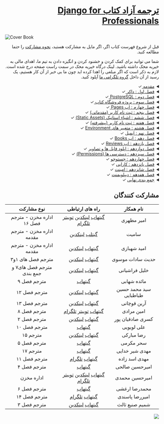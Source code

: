 <h1 dir="rtl">
  
<a href="https://django-for-professionals-ir.vercel.app/"> ترجمه آزاد کتاب Django for Professionals </a>

</h1>

![Cover Book](cover.jpg)


<div dir="rtl">


قبل از شروع فهرست کتاب اگر، اگر مایل به مشارکت هستید، [نحوه مشارکت](https://github.com/mthri/dfp-persian/blob/main/CONTRIBUTING.md) را حتما مطالعه کنید.
  
شما می توانید برای کمک کردن و خشنود کردن و انگیزه دادن به تیم ما، اهدای مالی به خیریه محک داشته باشید.
لینک درگاه خیریه محک در سمت راست صفحه درج شده است. لازم به ذکر است که اگر مبلغی را اهدا کرده اید چون ما بی خبر از آن کار هستیم، یک رسید از آن داخل [گروه تلگرامی ما](https://t.me/ftg_iran) آپلود کنید.
  
<details>
  <summary><a href="https://github.com/mthri/dfp-persian/tree/main/00- Introduction">مقدمه </a> ✓</summary>
  <br/>
    
  - <a href="https://github.com/mthri/dfp-persian/tree/main/00-%20Introduction#%D9%BE%DB%8C%D8%B4%D9%86%DB%8C%D8%A7%D8%B2-%D9%87%D8%A7">پیشنیاز ها </a> ✓
  - <a href="https://github.com/mthri/dfp-persian/tree/main/00-%20Introduction#%D8%B3%D8%A7%D8%AE%D8%AA%D8%A7%D8%B1-%DA%A9%D8%AA%D8%A7%D8%A8">ساختار کتاب </a> ✓
  - <a href="https://github.com/mthri/dfp-persian/tree/main/00-%20Introduction#%D8%A2%D8%B1%D8%A7%DB%8C%D8%B4-%DA%A9%D8%AA%D8%A7%D8%A8">آرایش کتاب </a> ✓
  - <a href="https://github.com/mthri/dfp-persian/tree/main/00-%20Introduction#%D9%88%DB%8C%D8%B1%D8%A7%DB%8C%D8%B4%DA%AF%D8%B1-%D9%85%D8%AA%D9%86">ادیتور متن </a> ✓
  - <a href="https://github.com/mthri/dfp-persian/tree/main/00-%20Introduction#%D8%AC%D9%85%D8%B9-%D8%A8%D9%86%D8%AF%DB%8C">نتیجه گیری </a> ✓
    
</details>
  
  
<details>
  <summary><a href="https://github.com/mthri/dfp-persian/tree/main/01-%20Docker#%D8%AF%D8%A7%DA%A9%D8%B1">فصل اول : داکر </a> ✓</summary>
  <br/>

  - <a href="https://github.com/mthri/dfp-persian/tree/main/01-%20Docker#%D8%AF%D8%A7%DA%A9%D8%B1-%DA%86%DB%8C%D8%B3%D8%AA">داکر چیست </a> ✓
  - <a href="https://github.com/mthri/dfp-persian/tree/main/01-%20Docker#%DA%A9%D8%A7%D9%86%D8%AA%DB%8C%D9%86%D8%B1-%D9%87%D8%A7-containers-%D8%AF%D8%B1-%D9%85%D9%82%D8%A7%DB%8C%D8%B3%D9%87-%D8%A8%D8%A7-%D9%85%D8%AD%DB%8C%D8%B7-%D9%87%D8%A7%DB%8C-%D9%85%D8%AC%D8%A7%D8%B2%DB%8C">تفاوت کانتینر ها و Virtual Environments </a> ✓
  - <a href="https://github.com/mthri/dfp-persian/tree/main/01-%20Docker#%D9%86%D8%B5%D8%A8-%D8%AF%D8%A7%DA%A9%D8%B1">نصب داکر </a> ✓
  - <a href="https://github.com/mthri/dfp-persian/tree/main/01-%20Docker#hello-world">Hello World با داکر </a> ✓
  - <a href="https://github.com/mthri/dfp-persian/tree/main/01-%20Docker#%D8%AC%D9%86%DA%AF%D9%88-hello-world">Hello World با جنگو </a> ✓
  - <a href="https://github.com/mthri/dfp-persian/tree/main/01-%20Docker#%D8%A7%D9%BE-pages">اپ pages </a> ✓
  - <a href="https://github.com/mthri/dfp-persian/tree/main/01-%20Docker#%D8%A7%DB%8C%D9%85%DB%8C%D8%AC-%D9%87%D8%A7-%DA%A9%D8%A7%D9%86%D8%AA%DB%8C%D9%86%D8%B1-%D9%87%D8%A7-%D9%88-%D9%85%DB%8C%D8%B2%D8%A8%D8%A7%D9%86%DB%8C-%D8%AF%D8%A7%DA%A9%D8%B1">تصاویر و کانتینر ها و میزبانی داکر </a> ✓
  - <a href="https://github.com/mthri/dfp-persian/tree/main/01-%20Docker#%DA%AF%DB%8C%D8%AA">گیت </a> ✓
  - <a href="https://github.com/mthri/dfp-persian/tree/main/01-%20Docker#%D9%86%D8%AA%DB%8C%D8%AC%D9%87-%DA%AF%DB%8C%D8%B1%DB%8C">جمع بندی </a> ✓

</details>

<details>
  <summary><a href="https://github.com/mthri/dfp-persian/tree/main/02-%20PostgreSQL#%D9%81%D8%B5%D9%84-%D8%AF%D9%88%D9%85--postgresql">فصل دوم : PostgreSQL </a> ✓</summary>
  <br/>
  
  - <a href="https://github.com/mthri/dfp-persian/tree/main/02-%20PostgreSQL#%D8%B4%D8%B1%D9%88%D8%B9-%D8%A8%D9%87-%DA%A9%D8%A7%D8%B1">شروع به کار </a> ✓
  - <a href="https://github.com/mthri/dfp-persian/tree/main/02-%20PostgreSQL#docker">داکر ✓ </a>
  - <a href="https://github.com/mthri/dfp-persian/tree/main/02-%20PostgreSQL#%D8%AD%D8%A7%D9%84%D8%AA-%D8%AA%D9%81%DA%A9%DB%8C%DA%A9-%D8%B4%D8%AF%D9%87-detached-mode">حالت تفکیک شده (Detached Mode) </a> ✓
  - <a href="https://github.com/mthri/dfp-persian/tree/main/02-%20PostgreSQL#postgresql">PostgreSQL </a> ✓
  - <a href="https://github.com/mthri/dfp-persian/tree/main/02-%20PostgreSQL#settings">تنظیمات </a> ✓
  - <a href="https://github.com/mthri/dfp-persian/tree/main/02-%20PostgreSQL#psycopg">Psycopg </a> ✓
  - <a href="https://github.com/mthri/dfp-persian/tree/main/02-%20PostgreSQL#%D8%AF%DB%8C%D8%AA%D8%A7%D8%A8%DB%8C%D8%B3-%D8%AC%D8%AF%DB%8C%D8%AF">دیتابیس جدید </a> ✓
  - <a href="https://github.com/mthri/dfp-persian/tree/main/02-%20PostgreSQL#%DA%AF%DB%8C%D8%AA">گیت </a> ✓
  - <a href="https://github.com/mthri/dfp-persian/tree/main/02-%20PostgreSQL#%D9%86%D8%AA%DB%8C%D8%AC%D9%87">جمع بندی </a> ✓
    
</details>

<details>
  <summary><a href="https://github.com/mthri/dfp-persian/tree/main/03-%20Bookstore%20Project%20#%D9%BE%D8%B1%D9%88%DA%98%D9%87-%DA%A9%D8%AA%D8%A7%D8%A8-%D9%81%D8%B1%D9%88%D8%B4%DB%8C">فصل سوم : پروژه فروشگاه کتاب </a> ✓</summary>
  <br/>
    
  - <a href="https://github.com/mthri/dfp-persian/tree/main/03-%20Bookstore%20Project%20#%D8%AF%D8%A7%DA%A9%D8%B1">داکر </a> ✓
  - <a href="https://github.com/mthri/dfp-persian/tree/main/03-%20Bookstore%20Project%20#postgresql">PostgreSQL </a> ✓
  - <a href="https://github.com/mthri/dfp-persian/tree/main/03-%20Bookstore%20Project%20#%D9%85%D8%AF%D9%84-%DB%8C%D9%88%D8%B2%D8%B1-%D8%B3%D9%81%D8%A7%D8%B1%D8%B4%DB%8C">مدل کاربر شخصی سازی شده (Custom User Model) </a> ✓
  - <a href="https://github.com/mthri/dfp-persian/tree/main/03-%20Bookstore%20Project%20#%D9%81%D8%B1%D9%85-%D8%B3%D9%81%D8%A7%D8%B1%D8%B4%DB%8C-%DB%8C%D9%88%D8%B2%D8%B1">فرم های کاربر شخصی سازی شده (Custom User Forms) </a> ✓
  - <a href="https://github.com/mthri/dfp-persian/tree/main/03-%20Bookstore%20Project%20#%D8%B3%D8%B1%D9%BE%D8%B1%D8%B3%D8%AA-%DA%A9%D8%A7%D8%B1%D8%A8%D8%B1-%D8%B3%D9%81%D8%A7%D8%B1%D8%B4%DB%8C">پنل ادمین کاربر شخصی سازی شده (Custom User Admin) </a> ✓
  - <a href="https://github.com/mthri/dfp-persian/tree/main/03-%20Bookstore%20Project%20#%D8%A7%D8%A8%D8%B1-%DA%A9%D8%A7%D8%B1%D8%A8%D8%B1">سوپریوزر (Superuser) </a> ✓
  - <a href="https://github.com/mthri/dfp-persian/tree/main/03-%20Bookstore%20Project%20#%D8%AA%D8%B3%D8%AA">تست </a> ✓
  - <a href="https://github.com/mthri/dfp-persian/tree/main/03-%20Bookstore%20Project%20#%D8%AA%D8%B3%D8%AA-%D9%87%D8%A7%DB%8C-%D9%88%D8%A7%D8%AD%D8%AF">یونیت تست ها </a> ✓
  - <a href="https://github.com/mthri/dfp-persian/tree/main/03-%20Bookstore%20Project%20#%DA%AF%DB%8C%D8%AA">گیت </a> ✓
  - <a href="https://github.com/mthri/dfp-persian/tree/main/03-%20Bookstore%20Project%20#%D9%86%D8%AA%DB%8C%D8%AC%D9%87-%DA%AF%DB%8C%D8%B1%DB%8C">جمع بندی </a> ✓
    
</details>

<details>
  <summary><a href="https://github.com/mthri/dfp-persian/tree/main/04-%20Pages%20App#%D9%81%D8%B5%D9%84--%DA%86%D9%87%D8%A7%D8%B1%D9%85--pages-app">فصل چهارم : اپ Pages </a> ✓</summary>
  <br/>
    
  - <a href="https://github.com/mthri/dfp-persian/tree/main/04-%20Pages%20App#templates">تمپلیت ها </a> ✓
  - <a href="https://github.com/mthri/dfp-persian/tree/main/04-%20Pages%20App#urls-and-views">ٰViewها و URL ها </a> ✓
  - <a href="https://github.com/mthri/dfp-persian/tree/main/04-%20Pages%20App#tests">تست ها </a> ✓
  - <a href="https://github.com/mthri/dfp-persian/tree/main/04-%20Pages%20App#testing-templates">تست کردن تمپلیت ها </a> ✓
  - <a href="https://github.com/mthri/dfp-persian/tree/main/04-%20Pages%20App#testing-html">تست کردن HTML </a> ✓
  - <a href="https://github.com/mthri/dfp-persian/tree/main/04-%20Pages%20App#setup-method">متد setUP </a> ✓
  - <a href="https://github.com/mthri/dfp-persian/tree/main/04-%20Pages%20App#resolve">Resolve </a> ✓
  - <a href="https://github.com/mthri/dfp-persian/tree/main/04-%20Pages%20App#git">گیت </a> ✓
  - <a href="https://github.com/mthri/dfp-persian/tree/main/04-%20Pages%20App#%D8%AE%D9%84%D8%A7%D8%B5%D9%87">جمع بندی </a> ✓
    
</details>
  
<details>
  <summary><a href="https://github.com/mthri/dfp-persian/tree/main/05-%20User%20Registration#%D9%81%D8%B5%D9%84--%D9%BE%D9%86%D8%AC%D9%85--user-registeration">فصل پنجم : ثبت نام کاربر (مقدماتی)</a> ✓</summary>
  <br/>
    
  - <a href="https://github.com/mthri/dfp-persian/tree/main/05-%20User%20Registration#auth-%D8%A7%D9%BE">اپ Auth</a> ✓
  - <a href="https://github.com/mthri/dfp-persian/tree/main/05-%20User%20Registration#auth-%D9%87%D8%A7%DB%8C-%D8%A7%D9%BEurl-%D9%87%D8%A7-%D9%88-view">View ها و URL های اپ Auth</a> ✓
  - <a href="https://github.com/mthri/dfp-persian/tree/main/05-%20User%20Registration#%D8%B5%D9%81%D8%AD%D9%87-%D8%A7%D8%B5%D9%84%DB%8C-homepage">صفحه اصلی (Homepage)</a> ✓
  - <a href="https://github.com/mthri/dfp-persian/tree/main/05-%20User%20Registration#%D8%B3%D9%88%D8%B1%D8%B3-%DA%A9%D8%AF-%D8%AC%D9%86%DA%AF%D9%88">سورس کد جنگو</a> ✓
  - <a href="https://github.com/mthri/dfp-persian/tree/main/05-%20User%20Registration#%D9%84%D8%A7%DA%AF%DB%8C%D9%86-%DA%A9%D8%A7%D8%B1%D8%A8%D8%B1">لاگین کاربر</a> ✓
  - <a href="https://github.com/mthri/dfp-persian/tree/main/05-%20User%20Registration#%D8%B1%DB%8C%D8%AF%D8%A7%DB%8C%D8%B1%DA%A9%D8%AA-%D9%87%D8%A7redirects">ریدارکت ها (Redirects)</a> ✓
  - <a href="https://github.com/mthri/dfp-persian/tree/main/05-%20User%20Registration#%D9%84%D8%A7%DA%AF-%D8%A7%D9%88%D8%AA-%DA%A9%D8%A7%D8%B1%D8%A8%D8%B1-log-out">لاگ اوت کاربر (Log Out)</a> ✓
  - <a href="https://github.com/mthri/dfp-persian/tree/main/05-%20User%20Registration#%D8%AB%D8%A8%D8%AA-%D9%86%D8%A7%D9%85-%DA%A9%D8%A7%D8%B1%D8%A8%D8%B1">ثبت نام کاربر</a> ✓
  - <a href="https://github.com/mthri/dfp-persian/tree/main/05-%20User%20Registration#%D8%AA%D8%B3%D8%AA-%D9%87%D8%A7">تست ها</a> ✓
  - <a href="https://github.com/mthri/dfp-persian/tree/main/05-%20User%20Registration#setuptestdata">setUpTestData()</a> ✓
  - <a href="https://github.com/mthri/dfp-persian/tree/main/05-%20User%20Registration#%DA%AF%DB%8C%D8%AA">گیت</a> ✓
  - <a href="https://github.com/mthri/dfp-persian/tree/main/05-%20User%20Registration#%D8%AC%D9%85%D8%B9-%D8%A8%D9%86%D8%AF%DB%8C">جمع بندی</a> ✓
    
</details>
  
<details>
  <summary><a href="https://github.com/mthri/dfp-persian/tree/main/06-%20Static%20Assets#%D9%81%D8%B5%D9%84-%D8%B4%D8%B4%D9%85-static-assets">فصل ششم : اشیاء استاتیک (Static Assets)</a> ✓</summary>
  <br/>
  
  - <a href="https://github.com/mthri/dfp-persian/tree/main/06-%20Static%20Assets#%D8%A8%D8%B1%D9%86%D8%A7%D9%85%D9%87-staticfiles">اپ staticfiles</a> ✓
  - <a href="https://github.com/mthri/dfp-persian/tree/main/06-%20Static%20Assets#static_url">STATIC_URL</a> ✓
  - <a href="https://github.com/mthri/dfp-persian/tree/main/06-%20Static%20Assets#staticfiles_dirs">STATICFILES_DIR</a> ✓
  - <a href="https://github.com/mthri/dfp-persian/tree/main/06-%20Static%20Assets#static_root">STATIC_ROOT</a> ✓
  - <a href="https://github.com/mthri/dfp-persian/tree/main/06-%20Static%20Assets#staticfiles_finders">STATIC_FINDERS</a> ✓
  - <a href="https://github.com/mthri/dfp-persian/tree/main/06-%20Static%20Assets#%D8%AF%D8%A7%DB%8C%D8%B1%DA%A9%D8%AA%D9%88%D8%B1%DB%8C%D9%87%D8%A7%DB%8C-%D8%A7%D8%B3%D8%AA%D8%A7%D8%AA%DB%8C%DA%A9">پوشه استاتیک (Static directory)</a> ✓
  - <a href="https://github.com/mthri/dfp-persian/tree/main/06-%20Static%20Assets#%D8%AA%D8%B5%D8%A7%D9%88%DB%8C%D8%B1">تصاویر</a> ✓
  - <a href="https://github.com/mthri/dfp-persian/tree/main/06-%20Static%20Assets#%D8%AC%D8%A7%D9%88%D8%A7-%D8%A7%D8%B3%DA%A9%D8%B1%DB%8C%D9%BE%D8%AA">جاوا اسکریپت</a> ✓
  - <a href="https://github.com/mthri/dfp-persian/tree/main/06-%20Static%20Assets#collectstatic">collectstatic</a> ✓
  - <a href="https://github.com/mthri/dfp-persian/tree/main/06-%20Static%20Assets#bootstrap">بوت استرپ (Bootstrap)</a> ✓
  - <a href="https://github.com/mthri/dfp-persian/tree/main/06-%20Static%20Assets#%D8%B5%D9%81%D8%AD%D9%87%DB%8C-about">صفحه درباره ما (About Page)</a> ✓
  - <a href="https://github.com/mthri/dfp-persian/tree/main/06-%20Static%20Assets#%D9%81%D8%B1%D9%85%D9%87%D8%A7%DB%8C-%DA%A9%D8%B1%DB%8C%D8%B3%D9%BE%DB%8C-%D8%AC%D9%86%DA%AF%D9%88">کار باDjango Crispy Forms</a> ✓
  - <a href="https://github.com/mthri/dfp-persian/tree/main/06-%20Static%20Assets#%D8%AA%D8%B3%D8%AA-%D9%87%D8%A7">تست ها</a> ✓
  - <a href="https://github.com/mthri/dfp-persian/tree/main/06-%20Static%20Assets#%DA%AF%DB%8C%D8%AA">گیت</a> ✓
  - <a href="https://github.com/mthri/dfp-persian/tree/main/06-%20Static%20Assets#%D9%86%D8%AA%DB%8C%D8%AC%D9%87%DA%AF%DB%8C%D8%B1%DB%8C">حمع بندی</a> ✓
  
</details>
  
<details>
  <summary><a href="https://github.com/mthri/dfp-persian/blob/main/07-%20Advanced%20User%20Registration/README.md#django-allauth">فصل هفتم : ثبت نام کاربر (پیشرفته)</a> ✓</summary>
  <br/>
  
  - <a href="https://github.com/mthri/dfp-persian/blob/main/07-%20Advanced%20User%20Registration/README.md#django-allauth">django-allauth</a> ✓
  - <a href="https://github.com/mthri/dfp-persian/blob/main/07-%20Advanced%20User%20Registration/README.md#authentication_backends">AUTHENTICATION_BACKENDS</a> ✓
  - <a href="https://github.com/mthri/dfp-persian/blob/main/07-%20Advanced%20User%20Registration/README.md#email_backend">EMAIL_BACKEND</a> ✓
  - <a href="https://github.com/mthri/dfp-persian/blob/main/07-%20Advanced%20User%20Registration/README.md#account_logout_redirect">ACCOUNT_LOGOUT_REDIRECT</a> ✓
  - <a href="https://github.com/mthri/dfp-persian/blob/main/07-%20Advanced%20User%20Registration/README.md#urls">URL ها</a> ✓
  - <a href="https://github.com/mthri/dfp-persian/blob/main/07-%20Advanced%20User%20Registration/README.md#templates">تمپلیت ها</a> ✓
  - <a href="https://github.com/mthri/dfp-persian/blob/main/07-%20Advanced%20User%20Registration/README.md#login"> ورود کاربر (Log in)</a> ✓
  - <a href="https://github.com/mthri/dfp-persian/blob/main/07-%20Advanced%20User%20Registration/README.md#log-out">خروج کاربر (Log Out)</a> ✓
  - <a href="https://github.com/mthri/dfp-persian/blob/main/07-%20Advanced%20User%20Registration/README.md#sign-up">ثبت نام کاربر (Sign Up)</a> ✓
  - <a href="https://github.com/mthri/dfp-persian/blob/main/07-%20Advanced%20User%20Registration/README.md#admin">تنظیمات پنل ادمین</a> ✓
  - <a href="https://github.com/mthri/dfp-persian/blob/main/07-%20Advanced%20User%20Registration/README.md#email-only-login">ورود کاربر فقط با ایمیل (Email Only Login)</a> ✓
  - <a href="https://github.com/mthri/dfp-persian/blob/main/07-%20Advanced%20User%20Registration/README.md#tests">تست ها</a> ✓
  - <a href="https://github.com/mthri/dfp-persian/blob/main/07-%20Advanced%20User%20Registration/README.md#social">احراز هویت با شبکه های اجتماعی</a> ✓
  - <a href="https://github.com/mthri/dfp-persian/blob/main/07-%20Advanced%20User%20Registration/README.md#git">گیت</a> ✓
  - <a href="https://github.com/mthri/dfp-persian/blob/main/07-%20Advanced%20User%20Registration/README.md#%D8%AC%D9%85%D8%B9-%D8%A8%D9%86%D8%AF%DB%8C">جمع بندی</a> ✓
  
</details>
  
<details>
  <summary><a href="https://github.com/mthri/dfp-persian/tree/main/08-%20Environment%20Variables#%D9%81%D8%B5%D9%84-%DB%B8-%D9%85%D8%AA%D8%BA%DB%8C%D8%B1-%D9%87%D8%A7%DB%8C-%D9%85%D8%AD%DB%8C%D8%B7%DB%8Cenvironment-variables">فصل هشتم : متغییر های Environment</a> ✓</summary>
  <br/>
  
  - <a href="https://github.com/mthri/dfp-persian/blob/main/08-%20Environment%20Variables/README.md#environsdjango">environs[django]</a> ✓
  - <a href="https://github.com/mthri/dfp-persian/tree/main/08-%20Environment%20Variables#secret_key">SECRET_KEY</a> ✓
  - <a href="https://github.com/mthri/dfp-persian/tree/main/08-%20Environment%20Variables#debug-%D9%88-allowed_hosts">DEBUG و ALLOWED_HOSTS</a> ✓
  - <a href="https://github.com/mthri/dfp-persian/tree/main/08-%20Environment%20Variables#%D8%AF%DB%8C%D8%AA%D8%A7%D8%A8%DB%8C%D8%B3%D9%87%D8%A7">DATABASES</a> ✓
  - <a href="https://github.com/mthri/dfp-persian/tree/main/08-%20Environment%20Variables#%DA%AF%DB%8C%D8%AA">گیت</a> ✓
  - <a href="https://github.com/mthri/dfp-persian/tree/main/08-%20Environment%20Variables#%D9%86%D8%AA%DB%8C%D8%AC%D9%87%DA%AF%DB%8C%D8%B1%DB%8C">جمع بندی</a> ✓
  
</details>
  
<details>
  <summary><a href="https://github.com/mthri/dfp-persian/tree/main/09-%20Email#%D9%81%D8%B5%D9%84-%DB%B9-%D8%A7%DB%8C%D9%85%DB%8C%D9%84">فصل نهم : ایمیل</a> ✓</summary>
  <br/>
  
  - <a href="https://github.com/mthri/dfp-persian/tree/main/09-%20Email#%D9%BE%DB%8C%DA%A9%D8%B1%D8%A8%D9%86%D8%AF%DB%8C-%D8%B3%D9%81%D8%A7%D8%B1%D8%B4%DB%8C-%D8%A7%DB%8C%D9%85%DB%8C%D9%84-%D9%87%D8%A7">تایید ایمیل شخصی سازی شده</a> ✓
  - <a href="https://github.com/mthri/dfp-persian/tree/main/09-%20Email#%D8%B5%D9%81%D8%AD%D9%87-%D8%AA%D8%A7%DB%8C%DB%8C%D8%AF-%D8%A7%DB%8C%D9%85%DB%8C%D9%84">صفحه تایید ایمیل</a> ✓
  - <a href="https://github.com/mthri/dfp-persian/tree/main/09-%20Email#%D8%A8%D8%A7%D8%B2%D9%86%D8%B4%D8%A7%D9%86%DB%8C-%D8%B1%D9%85%D8%B2-%D8%B9%D8%A8%D9%88%D8%B1-%D9%88-%D8%AA%D8%BA%DB%8C%DB%8C%D8%B1-%D8%B1%D9%85%D8%B2-%D8%B9%D8%A8%D9%88%D8%B1">تغییر و بازنشانی رمز</a> ✓
  - <a href="https://github.com/mthri/dfp-persian/tree/main/09-%20Email#%D8%B3%D8%B1%D9%88%DB%8C%D8%B3-%D8%A7%DB%8C%D9%85%DB%8C%D9%84">سرویس ایمیل در جنگو</a> ✓
  - <a href="https://github.com/mthri/dfp-persian/tree/main/09-%20Email#%DA%AF%DB%8C%D8%AA">گیت</a> ✓
  - <a href="link">جمع بندی</a> ✓
  
</details>
  
<details>
  <summary><a href="https://github.com/mthri/dfp-persian/tree/main/10-%20Books%20App#books-app">فصل دهم : اپ Books</a> ✓</summary>
  <br/>
  
  - <a href="https://github.com/mthri/dfp-persian/tree/main/10-%20Books%20App#models">Model ها</a> ✓
  - <a href="https://github.com/mthri/dfp-persian/tree/main/10-%20Books%20App#admin">پنل ادمین</a> ✓
  - <a href="https://github.com/mthri/dfp-persian/tree/main/10-%20Books%20App#urls">URL ها</a> ✓
  - <a href="https://github.com/mthri/dfp-persian/tree/main/10-%20Books%20App#views">View ها</a> ✓
  - <a href="https://github.com/mthri/dfp-persian/tree/main/10-%20Books%20App#templates">تمپلیت ها</a> ✓
  - <a href="https://github.com/mthri/dfp-persian/tree/main/10-%20Books%20App#object-list">object_list</a> ✓
  - <a href="https://github.com/mthri/dfp-persian/tree/main/10-%20Books%20App#%D8%B5%D9%81%D8%AD%D9%87-%D8%A7%D8%AE%D8%AA%D8%B5%D8%A7%D8%B5%DB%8C-%D8%A8%D8%B1%D8%A7%DB%8C-%D9%87%D8%B1-%DA%A9%D8%AA%D8%A7%D8%A8">صفحه جداگانه برای هر کتاب</a> ✓
  - <a href="https://github.com/mthri/dfp-persian/tree/main/10-%20Books%20App#context_object_name">context_object_name</a> ✓
  - <a href="https://github.com/mthri/dfp-persian/tree/main/10-%20Books%20App#get_absolute_url">get_absolute_url</a> ✓
  - <a href="https://github.com/mthri/dfp-persian/tree/main/10-%20Books%20App#primary-key-%D8%AF%D8%B1-%D9%85%D9%82%D8%A7%D8%A8%D9%84-id">تفاوت Primary Keys با ID ها</a> ✓
  - <a href="https://github.com/mthri/dfp-persian/tree/main/10-%20Books%20App#slug-%D8%AF%D8%B1-%D9%85%D9%82%D8%A7%D8%A8%D9%84-uuid">تفاوت Slug ها با UUID ها</a> ✓
  - <a href="https://github.com/mthri/dfp-persian/tree/main/10-%20Books%20App#navbar">نوار پیمایش (Navbar)</a> ✓
  - <a href="https://github.com/mthri/dfp-persian/tree/main/10-%20Books%20App#tests">تست ها</a> ✓
  - <a href="https://github.com/mthri/dfp-persian/tree/main/10-%20Books%20App#git">گیت</a> ✓
  - <a href="https://github.com/mthri/dfp-persian/tree/main/10-%20Books%20App#%D9%86%D8%AA%DB%8C%D8%AC%D9%87-%DA%AF%DB%8C%D8%B1%DB%8C">جمع بندی</a> ✓
    
</details>
  
<details>
  <summary><a href="https://github.com/mthri/dfp-persian/tree/main/11-%20Reviews%20App%20#%D9%81%D8%B5%D9%84-11--%D8%A7%D9%BE-reviews">فصل یازدهم : اپ Reviews</a> ✓</summary>
  <br/>
  
  - <a href="https://github.com/mthri/dfp-persian/tree/main/11-%20Reviews%20App%20#foreign-keys-%DA%A9%D9%84%DB%8C%D8%AF-%D8%AE%D8%A7%D8%B1%D8%AC%DB%8C">Foreign Key ها</a> ✓
  - <a href="https://github.com/mthri/dfp-persian/tree/main/11-%20Reviews%20App%20#%D9%85%D8%AF%D9%84-%D9%87%D8%A7%DB%8C-reviews">مدل Review ها</a> ✓
  - <a href="https://github.com/mthri/dfp-persian/tree/main/11-%20Reviews%20App%20#%D8%A7%D8%AF%D9%85%DB%8C%D9%86">تنظیم ادمین پنل</a> ✓
  - <a href="https://github.com/mthri/dfp-persian/tree/main/11-%20Reviews%20App%20#%D8%AA%D9%85%D9%BE%D9%84%DB%8C%D8%AA-%D9%87%D8%A7-templates">تمپلیت ها</a> ✓
  - <a href="https://github.com/mthri/dfp-persian/tree/main/11-%20Reviews%20App%20#%D8%AA%D8%B3%D8%AA-%D9%87%D8%A7-tests">تست ها</a> ✓
  - <a href="https://github.com/mthri/dfp-persian/tree/main/11-%20Reviews%20App%20#%DA%AF%DB%8C%D8%AA-git">گیت</a> ✓
  - <a href="https://github.com/mthri/dfp-persian/tree/main/11-%20Reviews%20App%20#%D8%AC%D9%85%D8%B9-%D8%A8%D9%86%D8%AF%DB%8C-conclusion">جمع بندی</a> ✓
  
</details>
  
<details>
  <summary><a href="https://github.com/mthri/dfp-persian/tree/main/12:%20File%20Image%20Uploads#%D8%A2%D9%BE%D9%84%D9%88%D8%AF-%D8%AA%D8%B5%D9%88%DB%8C%D8%B1-%D9%88-%D9%81%D8%A7%DB%8C%D9%84">فصل دوازدهم : اپلود فایل ها و تصاویر</a> ✓</summary>
  <br/>
  
  - <a href="https://github.com/mthri/dfp-persian/tree/main/12:%20File%20Image%20Uploads#%D9%81%D8%A7%DB%8C%D9%84%D9%87%D8%A7%DB%8C-media">فایل های رسانه ای (Media Files)</a> ✓
  - <a href="https://github.com/mthri/dfp-persian/tree/main/12:%20File%20Image%20Uploads#%D9%85%D8%AF%D9%84-%D9%87%D8%A7">Model ها</a> ✓
  - <a href="https://github.com/mthri/dfp-persian/tree/main/12:%20File%20Image%20Uploads#%D8%A7%D8%AF%D9%85%DB%8C%D9%86">تنظیم پنل ادمین</a> ✓ 
  - <a href="https://github.com/mthri/dfp-persian/tree/main/12:%20File%20Image%20Uploads#%D9%82%D8%A7%D9%84%D8%A8">تمپلیت ها</a> ✓
  - <a href="https://github.com/mthri/dfp-persian/tree/main/12:%20File%20Image%20Uploads#%D9%82%D8%AF%D9%85-%D8%A8%D8%B9%D8%AF%DB%8C">قدم های فراتر</a> ✓
  - <a href="https://github.com/mthri/dfp-persian/tree/main/12:%20File%20Image%20Uploads#%DA%AF%DB%8C%D8%AA">گیت</a> ✓
  - <a href="https://github.com/mthri/dfp-persian/tree/main/12:%20File%20Image%20Uploads#%D8%AC%D9%85%D8%B9-%D8%A8%D9%86%D8%AF%DB%8C">جمع بندی</a> ✓
  
</details>

<details>
  <summary><a href="https://github.com/mthri/dfp-persian/tree/main/13-%20Permissions%20%20#%D9%81%D8%B5%D9%84-13-%D9%85%D8%AC%D9%88%D8%B2-%D9%87%D8%A7">فصل سیزدهم : دسترسی ها (Permissions)</a> ✓</summary>
  <br/>
  
  - <a href="https://github.com/mthri/dfp-persian/tree/main/13-%20Permissions%20%20#%D9%81%D9%82%D8%B7-%DA%A9%D8%A7%D8%B1%D8%A8%D8%B1%D8%A7%D9%86-%D9%88%D8%A7%D8%B1%D8%AF-%D8%B4%D8%AF%D9%87-logged-in-users-only">فقط کاربر های وارد شده مجازند (Logged-In Users Only)</a> ✓
  - <a href="https://github.com/mthri/dfp-persian/tree/main/13-%20Permissions%20%20#%D9%85%D8%AC%D9%88%D8%B2-%D9%87%D8%A7">دسترسی ها</a> ✓
  - <a href="https://github.com/mthri/dfp-persian/tree/main/13-%20Permissions%20%20#%D9%85%D8%AC%D9%88%D8%B2-%D9%87%D8%A7%DB%8C-%D8%AF%D9%84%D8%AE%D9%88%D8%A7%D9%87-custom-permissions">دسترسی های شخصی سازی شده (Custom Permissions)</a> ✓
  - <a href="https://github.com/mthri/dfp-persian/tree/main/13-%20Permissions%20%20#%D9%85%D8%AC%D9%88%D8%B2-%D9%87%D8%A7%DB%8C-%DA%A9%D8%A7%D8%B1%D8%A8%D8%B1-user-permissions">دسترسی های کاربر</a> ✓
  - <a href="https://github.com/mthri/dfp-persian/tree/main/13-%20Permissions%20%20#permissionrequiredmixin">PermissionRequiredMixin</a> ✓
  - <a href="https://github.com/mthri/dfp-persian/tree/main/13-%20Permissions%20%20#groups--userpassestestmixin">گروه ها و UserPassesTestMixin</a> ✓
  - <a href="https://github.com/mthri/dfp-persian/tree/main/13-%20Permissions%20%20#%D8%AA%D8%B3%D8%AA-%D9%87%D8%A7">تست ها</a> ✓
  - <a href="https://github.com/mthri/dfp-persian/tree/main/13-%20Permissions%20%20#%DA%AF%DB%8C%D8%AA">گیت</a> ✓
  - <a href="https://github.com/mthri/dfp-persian/tree/main/13-%20Permissions%20%20#%D8%AC%D9%85%D8%B9-%D8%A8%D9%86%D8%AF%DB%8C">جمع بندی</a> ✓
    
</details>
  
<details>
  <summary><a href="https://github.com/mthri/dfp-persian/tree/main/14-%20Search#%D9%81%D8%B5%D9%84-%DB%B1%DB%B4--%D8%AC%D8%B3%D8%AA%D8%AC%D9%88">فصل چهاردهم : جستوجو</a> ✓</summary>
  <br/>
  
  - <a href="https://github.com/mthri/dfp-persian/tree/main/14-%20Search#%D8%B5%D9%81%D8%AD%D9%87-%D9%86%D9%85%D8%A7%DB%8C%D8%B4-%D9%86%D8%AA%D8%A7%DB%8C%D8%AC">صفحه نتایج جستوجو</a> ✓
  - <a href="https://github.com/mthri/dfp-persian/tree/main/14-%20Search#%D9%81%DB%8C%D9%84%D8%AA%D8%B1-%D9%85%D9%82%D8%AF%D9%85%D8%A7%D8%AA%DB%8C">فیلتر های مقدماتی (Basic Filtering)</a> ✓
  - <a href="https://github.com/mthri/dfp-persian/tree/main/14-%20Search#%D8%A7%D8%B4%DB%8C%D8%A7%D8%A1-q-objects">اشیاء Q (Q Objects)</a> ✓
  - <a href="https://github.com/mthri/dfp-persian/tree/main/14-%20Search#%D9%81%D8%B1%D9%85-%D9%87%D8%A7-forms">Form ها</a> ✓
  - <a href="https://github.com/mthri/dfp-persian/tree/main/14-%20Search#%D9%81%D8%B1%D9%85-%D9%87%D8%A7-forms">Form جستوجو</a> ✓
  - <a href="https://github.com/mthri/dfp-persian/tree/main/14-%20Search#%DA%AF%DB%8C%D8%AA-git">گیت</a> ✓
  - <a href="https://github.com/mthri/dfp-persian/tree/main/14-%20Search#%D9%86%D8%AA%DB%8C%D8%AC%D9%87-conclusion">جمع بندی</a> ✓
    
</details>
  
<details>
  <summary><a href="https://github.com/mthri/dfp-persian/tree/main/15-%20Performance#%D9%81%D8%B5%D9%84-%DB%B1%DB%B5-%DA%A9%D8%A7%D8%B1%D8%A7%DB%8C%DB%8C-%D9%88-%D8%A8%D9%87%DB%8C%D9%86%D9%87-%D8%B3%D8%A7%D8%B2%DB%8C">فصل پانزدهم : کارایی</a> ✓</summary>
  <br/>
  
  - <a href="https://github.com/mthri/dfp-persian/tree/main/15-%20Performance#django-debug-toolbar">ابزار django-debug-toolbar</a> ✓
  - <a href="https://github.com/mthri/dfp-persian/tree/main/15-%20Performance#analyzing-pages">آنالیز صفحه ها</a> ✓ 
  - <a href="https://github.com/mthri/dfp-persian/tree/main/15-%20Performance#select_related-and-prefetch_related">select_related و prefetch_related</a> ✓
  - <a href="https://github.com/mthri/dfp-persian/tree/main/15-%20Performance#caching">کشینگ (Caching)</a> ✓
  - <a href="https://github.com/mthri/dfp-persian/tree/main/15-%20Performance#indexes">ایندکس ها (Indexes)</a> ✓
  - <a href="https://github.com/mthri/dfp-persian/tree/main/15-%20Performance#django-extensions">django-extensions</a> ✓
  - <a href="https://github.com/mthri/dfp-persian/tree/main/15-%20Performance#front-end-assets">فرانت اند و متعلقات آن</a> ✓
  - <a href="https://github.com/mthri/dfp-persian/tree/main/15-%20Performance#git">گیت</a> ✓
  - <a href="https://github.com/mthri/dfp-persian/tree/main/15-%20Performance#%D9%86%D8%AA%DB%8C%D8%AC%D9%87">جمع بندی</a> ✓
    
</details>
  
<details>
  <summary><a href="https://github.com/mthri/dfp-persian/tree/main/16-%20Security#%D9%81%D8%B5%D9%84-%D8%B4%D8%A7%D9%86%D8%B2%D8%AF%D9%87%D9%85-%D8%A7%D9%85%D9%86%DB%8C%D8%AA">فصل شانزدهم : امینت</a> ✓</summary>
  <br/>
  
  - <a href="https://github.com/mthri/dfp-persian/tree/main/16-%20Security#%D9%85%D9%87%D9%86%D8%AF%D8%B3%DB%8C-%D8%A7%D8%AC%D8%AA%D9%85%D8%A7%D8%B9%DB%8C-social-engineering">مهندسی اجتماعی (Social Engineering)</a> ✓
  - <a href="https://github.com/mthri/dfp-persian/tree/main/16-%20Security#%D8%A8%D8%B1%D9%88%D8%B2%D8%B1%D8%B3%D8%A7%D9%86%DB%8C-%D9%87%D8%A7%DB%8C-%D8%AC%D9%86%DA%AF%D9%88-django-updates">آپدیت های جنگو</a> ✓
  - <a href="https://github.com/mthri/dfp-persian/tree/main/16-%20Security#%DA%86%DA%A9%D9%84%DB%8C%D8%B3%D8%AA-%D8%A7%D8%B3%D8%AA%D9%82%D8%B1%D8%A7%D8%B1-deployment-checklist">چک لیست های دیپلویمنت (Deployment Checklist)</a> ✓
  - <a href="link">docker-compose-prod.yml</a> ✓
  - <a href="https://github.com/mthri/dfp-persian/tree/main/16-%20Security#debug">DEBUG</a> ✓
  - <a href="https://github.com/mthri/dfp-persian/tree/main/16-%20Security#defaults-%D9%BE%DB%8C%D8%B4%D9%81%D8%B1%D8%B6%D9%87%D8%A7">پیش فرض ها (Defaults)</a> ✓
  - <a href="https://github.com/mthri/dfp-persian/tree/main/16-%20Security#secret_key">SECRET_KEY</a> ✓
  - <a href="https://github.com/mthri/dfp-persian/tree/main/16-%20Security#%D8%A7%D9%85%D9%86%DB%8C%D8%AA-%D9%88%D8%A8">امنیت وب</a> ✓
  - <a href="https://github.com/mthri/dfp-persian/tree/main/16-%20Security#%D8%AA%D8%B2%D8%B1%DB%8C%D9%82-sql">تزریق SQL (SQL injection)</a> ✓
  - <a href="https://github.com/mthri/dfp-persian/tree/main/16-%20Security#%D8%AA%D8%B2%D8%B1%DB%8C%D9%82-%D8%A7%D8%B3%DA%A9%D8%B1%DB%8C%D9%BE%D8%AA-%D8%A7%D8%B2-%D8%B7%D8%B1%DB%8C%D9%82-%D8%B3%D8%A7%DB%8C%D8%AA-xss-cross-site-scripting">تزریق اسکریپت از طریق وبگاه (XSS)</a> ✓
  - <a href="https://github.com/mthri/dfp-persian/tree/main/16-%20Security#cross-site-request-forgery-csrf">جعل درخواست میان وبگاهی (CSRF)</a> ✓
  - <a href="https://github.com/mthri/dfp-persian/tree/main/16-%20Security#clickjacking-protection-%D9%85%D9%82%D8%A7%D8%A8%D9%84%D9%87-%D8%A8%D8%A7-%DA%A9%D9%84%DB%8C%DA%A9-%D8%AF%D8%B2%D8%AF%DB%8C">مقابله با کلیک دزدی (Clickjacking Protection)</a> ✓
  - <a href="https://github.com/mthri/dfp-persian/tree/main/16-%20Security#httpsssl">HTTPS/SSL</a> ✓
  - <a href="https://github.com/mthri/dfp-persian/tree/main/16-%20Security#%D8%A7%D9%86%D8%AA%D9%82%D8%A7%D9%84-%D8%A7%DA%A9%DB%8C%D8%AF%D8%A7-%D8%A7%DB%8C%D9%85%D9%86-http-strict-transport-security-hsts">انتقال اکیدا ایمن HTTP (HSTS)</a> ✓
  - <a href="https://github.com/mthri/dfp-persian/tree/main/16-%20Security#secure-cookies-%D8%A7%DB%8C%D9%85%D9%86-%DA%A9%D8%B1%D8%AF%D9%86-%DA%A9%D9%88%DA%A9%DB%8C-%D9%87%D8%A7">ایمن کردن کوکی ها </a> ✓
  - <a href="https://github.com/mthri/dfp-persian/tree/main/16-%20Security#admin-hardening-%D8%A7%D8%B1%D8%AA%D9%82%D8%A7-%D8%A7%D9%85%D9%86%DB%8C%D8%AA-%D8%A7%D8%AF%D9%85%DB%8C%D9%86">ارتقا امنیت ادمین (Admin Hardening)</a> ✓
  - <a href="https://github.com/mthri/dfp-persian/tree/main/16-%20Security#%DA%AF%DB%8C%D8%AA">گیت</a> ✓
  - <a href="https://github.com/mthri/dfp-persian/tree/main/16-%20Security#%D9%86%D8%AA%DB%8C%D8%AC%D9%87-%DA%AF%DB%8C%D8%B1%DB%8C">جمع بندی</a> ✓
    
</details>
  
  
<details>
  <summary><a href="https://github.com/mthri/dfp-persian/tree/main/17-%20Deployment#deployment">فصل هفدهم : دیپلویمنت</a> ✓</summary>
  <br/>
  
  - <a href="https://github.com/mthri/dfp-persian/tree/main/17-%20Deployment#paas-vs-iaas"> تفاوت PasS و IasS</a> ✓
  - <a href="https://github.com/mthri/dfp-persian/tree/main/17-%20Deployment#white-noise">WhiteNoise</a> ✓
  - <a href="https://github.com/mthri/dfp-persian/tree/main/17-%20Deployment#media-files">فایل های رسانه ای (Media Files)</a> ✓
  - <a href="https://github.com/mthri/dfp-persian/tree/main/17-%20Deployment#gunicorn">Gunicorn</a> ✓
  - <a href="https://github.com/mthri/dfp-persian/tree/main/17-%20Deployment#heroku">Heroku</a> ✓
  - <a href="https://github.com/mthri/dfp-persian/tree/main/17-%20Deployment#deploying-with-docker">دیپلویمنت با داکر</a> ✓
  - <a href="https://github.com/mthri/dfp-persian/tree/main/17-%20Deployment#herokuyml">heroku.yml</a> ✓
  - <a href="https://github.com/mthri/dfp-persian/tree/main/17-%20Deployment#heroku-deployment">دیپلوی Heroku</a> ✓
  - <a href="https://github.com/mthri/dfp-persian/tree/main/17-%20Deployment#secure_proxy_ssl_header">SECURE_PROXY_SSL_HEADER</a> ✓
  - <a href="https://github.com/mthri/dfp-persian/tree/main/17-%20Deployment#heroku-logs">لاگ های Heroku</a> ✓
  - <a href="https://github.com/mthri/dfp-persian/tree/main/17-%20Deployment#heroku-add-ons">افزونه های Heroku</a> ✓
  - <a href="https://github.com/mthri/dfp-persian/tree/main/17-%20Deployment#conclusion">جمع بندی</a> ✓
  
</details>
  
<details>
  <summary><a href="https://github.com/mthri/dfp-persian/tree/main/Conclusion#%D9%86%D8%AA%DB%8C%D8%AC%D9%87-%DA%AF%DB%8C%D8%B1%DB%8C">جمع بندی نهایی</a> ✓</summary>
  <br/>
  
  - <a href="https://github.com/mthri/dfp-persian/tree/main/Conclusion#%DB%8C%D8%A7%D8%AF%DA%AF%DB%8C%D8%B1%DB%8C-%D9%85%D9%86%D8%A7%D8%A8%D8%B9-">منابع یادگیری بیشتر</a> ✓
  - <a href="https://github.com/mthri/dfp-persian/tree/main/Conclusion#%D8%A8%D8%A7%D8%B2%D8%AE%D9%88%D8%B1%D8%AF">بازخورد ها</a> ✓
  
</details>


  
<h2 dir="rtl">
مشارکت کنندگان
</h2>

<div dir="rtl">
  
|نام همکار|راه های ارتباطی|نوع مشارکت
|:-:|:-:|:-:|
|امیر مطهری|[گیتهاب](https://github.com/mthri) [لینکدین](https://www.linkedin.com/in/amir-motahari-963689138/) [توییتر](https://twitter.com/a_mthri) [تلگرام](https://t.me/a_motahari)|اداره مخزن - مترجم فصل ۱۶|
|سامیت|[گیتلب](https://gitlab.com/sameetmoosavi) [لینکدین](https://linkedin.com/in/omid-shahbazi-76635b21b)| اداره مخزن - مترجم مقدمه|
امید شهبازی|[گیتهاب](https://github.com/themaximalist) [لینکدین](https://linkedin.com/in/omid-shahbazi-76635b21b)| اداره مخزن - مترجم مقدمه|
|حدیث سادات موسوی|[گیتهاب](https://github.com/cemusavi) [لینکدین](https://linkedin.com/in/hadis-sadat-mousavi-178108219)|مترجم فصل های ۱و۳|
|خلیل فراشیانی|[گیتهاب](https://github.com/khalil-farashiani) [لینکدین](https://linkedin.com/in/khalil-farashiani-36393b21a)|مترجم فصل های۷ و جمع بندی|
|مائده شهابی|[گیتهاب](https://github.com/mashahabi15)|مترجم فصل ۹|
|سید محمد حسین طباطبایی|[گیتهاب](https://github.com/smhtbtb) [لینکدین](https://linkedin.com/in/mohammad-hosein-tabatabaei)|مترجم فصل ۱۲|
|آرین قوچانی|[گیتهاب](https://github.com/arianghoochani) [لینکدین](https://linkedin.com/in/arian-ghoochani-690980168)|مترجم فصل ۱۳|
|امین مرادی|[گیتهاب](https://github.com/aminmoradim) [توییتر](https://twitter.com/amin_moradim) [تلگرام](https://t.me/amin_moradim)|مترجم فصل ۸ |
|کسری صادقیان پور|[گیتهاب](https://github.com/Kasra1377) [لینکدین](https://linkedin.com/in/kasra-sadeghian-pour-87a928204)|مترجم فصل ۲|
|علی لویویی|[گیتهاب](https://github.com/aliloloee)|مترجم فصل ۱۰|
|رضا مبارکی|[گیتهاب](https://github.com/MrRezoo) [لینکدین](https://www.linkedin.com/in/mrrezoo/) |مترجم ۱۵|
|سحر مکرمی|[گیتهاب](https://github.com/mokarramis)|مترجم فصل ۵|
|مهدی شیر خدایی|[گیتهاب](https://github.com/Mimshimzim)|مترجم ۱۷|
|مهدی اسد زاده|[گیتهاب](https://github.com/mahdi-asadzadeh) [تلگرام](https://t.me/mahdi_asadzadeh)|مترجم فصل ۱۱|
|امیرحسین صالحی|[گیتهاب](https://github.com/Amir796-hash)|مترجم فصل ۴|
|امیرحسین محمدی|[گیتهاب](https://github.com/BlackIQ) [لینکدین](https://linkedin.com/in/amirhosseinmohammadi) [توییتر](https://twitter.com/GNU_Amir)  [تلگرام](https://t.me/BlackIQ)| اداره مخزن|
|محمدرضا ارغشی|[گیتهاب](https://github.com/desmond4elf)|مترجم فصل ۶| 
|امیررضا پاسندی|[گیتهاب](https://github.com/amirpsd) [تلگرام](https://t.me/amir_psd2)|مترجم فصل ۱۴|
|شمیم صنیع ثالث|[گیتهاب](https://github.com/smimahs) [لینکدین](https://www.linkedin.com/in/shsanisales/)|مترجم فصل ۳|
  
</div>

<a href="https://github.com/mthri/dfp-persian/graphs/contributors"><img src="https://contrib.rocks/image?repo=mthri/dfp-persian"/></a>
